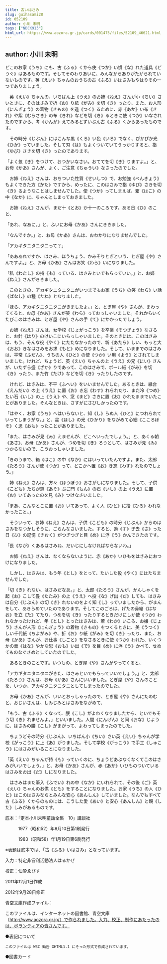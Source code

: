 ```yaml
---
title: 古いはさみ
slug: guihasami28
id: 052109
author: 小川 未明
tags: ["NDCK913"]
html_url: https://www.aozora.gr.jp/cards/001475/files/52109_46621.html
---
```


## author: 小川 未明

どこのお家《うち》にも、古《ふる》くから使《つか》い慣《な》れた道具《どうぐ》はあるものです。そしてそのわりあいに、みんなからありがたがられていないものです。英《えい》ちゃんのおうちの古《ふる》いはさみもやはりその一つでありましょう。

　英《えい》ちゃんの、いちばん上《うえ》のお姉《ねえ》さんが小《ちい》さいときに、そのはさみで折《お》り紙《がみ》を切《き》ったり、また、お人形《にんぎょう》の着物《きもの》を造《つく》るために、赤《あか》い布《きれ》や紫《むらさき》の布《きれ》などを切《き》るときに使《つか》いなされたのですから、考《かんが》えてみるとずいぶん古《ふる》くからあったものです。

　その時分《じぶん》にはこんな黒《くろ》い色《いろ》でなく、ぴかぴか光《ひか》っていました。そして刃《は》もよくついていてうっかりすると、指《ゆび》さきを切《き》ったのであります。

「よく気《き》をつけて、おつかいなさい。おててを切《き》りますよ。」と、お母《かあ》さんが、よく、ご注意《ちゅうい》なさったのでした。

　お姉《ねえ》さんは、おちついた性質《せいしつ》で、お勉強《べんきょう》もよくできた方《かた》ですから、めったに、このはさみで指《ゆび》さきを切《き》るようなことはしませんでした。使《つか》ってしまえば、箱《はこ》の中《なか》に、ちゃんとしまっておきました。

　お姉《ねえ》さんが、まだ十《とお》か十一のころです。ある日《ひ》のこと、

「あれ、なあに。」と、ふいにお母《かあ》さんにききました。

「なんですか。」と、お母《かあ》さんは、おわかりになりませんでした。

「アカギタニタニタニって？」

「あああれですか、はさみ、ほうちょう、かみそりとぎという、とぎ屋《や》さんですよ。」と、お母《かあ》さんはお笑《わら》いになりました。

「私《わたし》の持《も》っている、はさみといでもらっていい。」と、お姉《ねえ》さんがききました。

　このときの、アカギタニタニタニがいつまでもお家《うち》の笑《わら》い話《ばなし》の種《たね》となりました。

「ほら、アカギタニタニタニがきましたよ。」と、とぎ屋《や》さんが、まわってくると、お母《かあ》さんが笑《わら》っておっしゃいました。それからいくたびこのはさみは、とぎ屋《や》さんの手《て》にかかったでしょう。

　お姉《ねえ》さんは、女学校《じょがっこう》を卒業《そつぎょう》なさると、お針《はり》のけいこにいらっしゃいました。そのときには、このはさみは、もう、そんな役《やく》にたたなかったので、新《あたら》しい、もっと大《おお》きなはさみをお求《もと》めになりました。そして、いままでのはさみは、平常《ふだん》、うちの人《ひと》の使《つか》い用《よう》とされてしまいました。けれど、ちょうど、英《えい》ちゃんの上《うえ》の兄《にい》さんが、いたずら盛《ざか》りであって、このはさみで、ボール紙《がみ》を切《き》ったり、また竹《たけ》などを切《き》ったりしたのです。

　けれど、はさみは、不平《ふへい》をいいませんでした。あるときは、縁台《えんだい》の上《うえ》に置《お》き忘《わす》れられたり、また冷《つめ》たい石《いし》の上《うえ》や、窓《まど》さきに置《お》かれたままでいたことがありました。そんなときは、さすがにさびしかったのです。

「はやく、お家《うち》へはいらないと、知《し》らぬ人《ひと》につれられていってしまうがな。」と、星《ほし》の光《ひかり》をながめて心細《こころぼそ》く思《おも》ったことがありました。

「また、はさみが見《み》えませんが、どこへいったでしょう。」と、あくる朝《あさ》、お母《かあ》さんが、つめを切《き》ろうとして、はさみが見《み》つからないので、こうおっしゃいました。

「きのうまで、箱《はこ》の中《なか》にはいっていたんですよ。また、太郎《たろう》さんが使《つか》って、どこかへ置《お》き忘《わす》れたのでしょう。」

　姉《ねえ》さんは、方々《ほうぼう》おさがしになりました。そして、子供《こども》たちが遊《あそ》ぶご門《もん》の石《いし》の上《うえ》に置《お》いてあったのを見《み》つけなさいました。

「まあ、こんなとこに置《お》いてあって、よく人《ひと》に拾《ひろ》われなかったこと。」

　そういって、お姉《ねえ》さんは、子供《こども》の時分《じぶん》からのはさみをなつかしそうに、ごらんなさいました。すると、過《す》ぎ去《さ》った日《ひ》の記憶《きおく》がつぎつぎと目《め》に浮《う》かんできたのです。

「長《なが》くあるはさみね、だいじにしなければならないわ。」

　お姉《ねえ》さんは、なくならないように、赤《あか》いひもをはさみにおつけになりました。

　しかし、はさみは、もう年《とし》をとって、たいした役《やく》にはたちませんでした。

「切《き》れない、はさみだなあ。」と、太郎《たろう》さんが、かんしゃくを起《お》こして畳《たたみ》の上《うえ》へ投《な》げ出《だ》しても、はさみは自分《じぶん》の切《き》れないのをよく知《し》っていましたから、がまんをして、あきらめていたのであります。そしてこのごろは、げたの鼻緒《はなお》を立《た》てたり、つめを切《き》ったりするときだけにしか使《つか》われなかったけれど、年《とし》とったはさみは、若《わか》いころ、お嬢《じょう》さんが人形《にんぎょう》の着物《きもの》をつくるときに、美《うつく》しい千代紙《ちよがみ》や、折《お》り紙《がみ》を切《き》ったり、また、お母《かあ》さんが、お仕事《しごと》をなさるときに使《つか》われた、いくつかの華《はな》やかな思《おも》い出《で》を目《め》に浮《う》かべて、せめてものなぐさめとしていたのでした。

　あるときのことです。いつもの、とぎ屋《や》さんがやってくると、

「アカギタニタニタニがきた、はさみといでもらっていいでしょう。」と、太郎《たろう》さんは、お母《かあ》さんにいいました。とぎ屋《や》さんのことを、いつか、アカギタニタニタニとしてしまったのでした。

　お母《かあ》さんが、いいとおっしゃったので、とぎ屋《や》さんにたのむと、おじいさんは、しみじみとはさみをながめて、

「もう、古《ふる》くなって、腰《こし》がよわくなりましたから、といでもそう切《き》れませんよ。」といいました。人間《にんげん》と同《おな》じように、はさみの腰《こし》がまがって、よわってしまったのでした。

　ちょうどその時分《じぶん》、いちばん小《ちい》さい英《えい》ちゃんが学校《がっこう》に上《あ》がりました。そして学校《がっこう》で手工《しゅこう》にはさみがいることになりました。

「英《えい》ちゃんが持《も》っていくのに、ちょうどあぶなくなくてこのはさみがいいでしょう。」と、お母《かあ》さんが、赤《あか》いひものついているはさみをお出《だ》しになりました。

　はさみはまた筆入《ふでい》れの中《なか》にいれられて、その後《ご》英《えい》ちゃんのお供《とも》をすることになりました。お家《うち》の人《ひと》はこのはさみならとみんな安心《あんしん》していました。なんでもすべて古《ふる》くからのものには、こうした愛《あい》と安心《あんしん》と親《した》しみがあるものです。













底本：「定本小川未明童話全集　10」講談社

　　　1977（昭和52）年8月10日第1刷発行

　　　1983（昭和58）年1月19日第6刷発行

※表題は底本では、「古《ふる》いはさみ」となっています。

入力：特定非営利活動法人はるかぜ

校正：仙酔ゑびす

2011年12月1日作成

2012年9月28日修正

青空文庫作成ファイル：

このファイルは、インターネットの図書館、青空文庫（http://www.aozora.gr.jp/）で作られました。入力、校正、制作にあたったのは、ボランティアの皆さんです。











●表記について


	このファイルは W3C 勧告 XHTML1.1 にそった形式で作成されています。







●図書カード